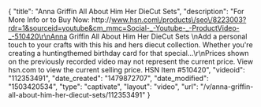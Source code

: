 {
    "title": "Anna Griffin All About Him   Her DieCut Sets",
    "description": "For More Info or to Buy Now: http:\/\/www.hsn.com\/products\/seo\/8223003?rdr=1&sourceid=youtube&cm_mmc=Social-_-Youtube-_-ProductVideo-_-510420\r\nAnna Griffin All About Him   Her DieCut Sets  \nAdd a personal touch to your crafts with this his and hers diecut collection. Whether you're creating a huntingthemed birthday card for that special...\r\nPrices shown on the previously recorded video may not represent the current price.  View hsn.com to view the current selling price. HSN Item #510420",
    "videoid": "112353491",
    "date_created": "1479872707",
    "date_modified": "1503420534",
    "type": "captivate",
    "layout": "video",
    "url": "\/v\/anna-griffin-all-about-him-her-diecut-sets\/112353491"
}